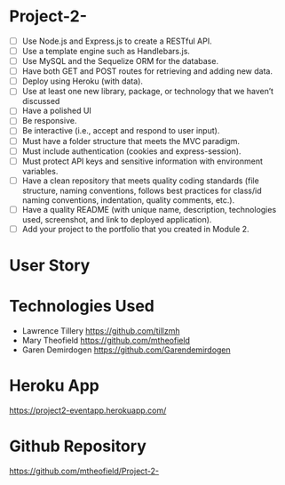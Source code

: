 # Project-2-

- [ ] Use Node.js and Express.js to create a RESTful API.
- [ ] Use a template engine such as Handlebars.js.
- [ ] Use MySQL and the Sequelize ORM for the database.
- [ ] Have both GET and POST routes for retrieving and adding new data.
- [ ] Deploy using Heroku (with data).
- [ ] Use at least one new library, package, or technology that we haven’t discussed
- [ ] Have a polished UI
- [ ] Be responsive.
- [ ] Be interactive (i.e., accept and respond to user input).
- [ ] Must have a folder structure that meets the MVC paradigm.
- [ ] Must include authentication (cookies and express-session).
- [ ] Must protect API keys and sensitive information with environment variables.
- [ ] Have a clean repository that meets quality coding standards (file structure, naming conventions, follows best practices for class/id naming conventions, indentation, quality comments, etc.).
- [ ] Have a quality README (with unique name, description, technologies used, screenshot, and link to deployed application).
- [ ] Add your project to the portfolio that you created in Module 2.

# User Story

# Technologies Used

- Lawrence Tillery https://github.com/tillzmh
- Mary Theofield https://github.com/mtheofield
- Garen Demirdogen https://github.com/Garendemirdogen

# Heroku App

https://project2-eventapp.herokuapp.com/

# Github Repository

https://github.com/mtheofield/Project-2-
